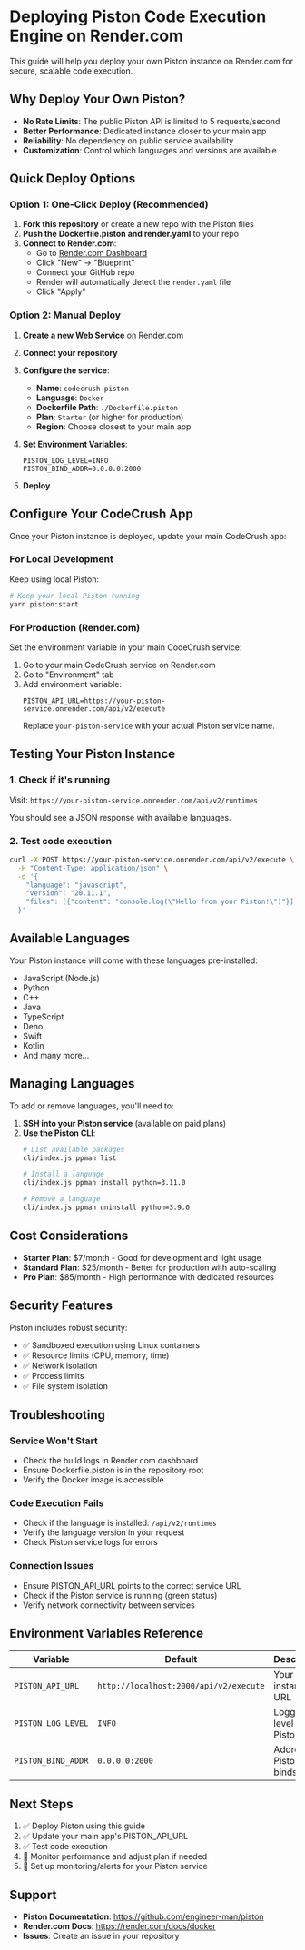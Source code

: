 # Deploying Piston Code Execution Engine on Render.com

This guide will help you deploy your own Piston instance on Render.com for secure, scalable code execution.

## Why Deploy Your Own Piston?

- **No Rate Limits**: The public Piston API is limited to 5 requests/second
- **Better Performance**: Dedicated instance closer to your main app
- **Reliability**: No dependency on public service availability
- **Customization**: Control which languages and versions are available

## Quick Deploy Options

### Option 1: One-Click Deploy (Recommended)

1. **Fork this repository** or create a new repo with the Piston files
2. **Push the Dockerfile.piston and render.yaml** to your repo
3. **Connect to Render.com**:
   - Go to [Render.com Dashboard](https://dashboard.render.com)
   - Click "New" → "Blueprint"
   - Connect your GitHub repo
   - Render will automatically detect the `render.yaml` file
   - Click "Apply"

### Option 2: Manual Deploy

1. **Create a new Web Service** on Render.com
2. **Connect your repository**
3. **Configure the service**:
   - **Name**: `codecrush-piston`
   - **Language**: `Docker`
   - **Dockerfile Path**: `./Dockerfile.piston`
   - **Plan**: `Starter` (or higher for production)
   - **Region**: Choose closest to your main app

4. **Set Environment Variables**:
   ```
   PISTON_LOG_LEVEL=INFO
   PISTON_BIND_ADDR=0.0.0.0:2000
   ```

5. **Deploy**

## Configure Your CodeCrush App

Once your Piston instance is deployed, update your main CodeCrush app:

### For Local Development
Keep using local Piston:
```bash
# Keep your local Piston running
yarn piston:start
```

### For Production (Render.com)
Set the environment variable in your main CodeCrush service:

1. Go to your main CodeCrush service on Render.com
2. Go to "Environment" tab
3. Add environment variable:
   ```
   PISTON_API_URL=https://your-piston-service.onrender.com/api/v2/execute
   ```
   Replace `your-piston-service` with your actual Piston service name.

## Testing Your Piston Instance

### 1. Check if it's running
Visit: `https://your-piston-service.onrender.com/api/v2/runtimes`

You should see a JSON response with available languages.

### 2. Test code execution
```bash
curl -X POST https://your-piston-service.onrender.com/api/v2/execute \
  -H "Content-Type: application/json" \
  -d '{
    "language": "javascript",
    "version": "20.11.1",
    "files": [{"content": "console.log(\"Hello from your Piston!\")"}]
  }'
```

## Available Languages

Your Piston instance will come with these languages pre-installed:
- JavaScript (Node.js)
- Python
- C++
- Java
- TypeScript
- Deno
- Swift
- Kotlin
- And many more...

## Managing Languages

To add or remove languages, you'll need to:

1. **SSH into your Piston service** (available on paid plans)
2. **Use the Piston CLI**:
   ```bash
   # List available packages
   cli/index.js ppman list
   
   # Install a language
   cli/index.js ppman install python=3.11.0
   
   # Remove a language
   cli/index.js ppman uninstall python=3.9.0
   ```

## Cost Considerations

- **Starter Plan**: $7/month - Good for development and light usage
- **Standard Plan**: $25/month - Better for production with auto-scaling
- **Pro Plan**: $85/month - High performance with dedicated resources

## Security Features

Piston includes robust security:
- ✅ Sandboxed execution using Linux containers
- ✅ Resource limits (CPU, memory, time)
- ✅ Network isolation
- ✅ Process limits
- ✅ File system isolation

## Troubleshooting

### Service Won't Start
- Check the build logs in Render.com dashboard
- Ensure Dockerfile.piston is in the repository root
- Verify the Docker image is accessible

### Code Execution Fails
- Check if the language is installed: `/api/v2/runtimes`
- Verify the language version in your request
- Check Piston service logs for errors

### Connection Issues
- Ensure PISTON_API_URL points to the correct service URL
- Check if the Piston service is running (green status)
- Verify network connectivity between services

## Environment Variables Reference

| Variable | Default | Description |
|----------|---------|-------------|
| `PISTON_API_URL` | `http://localhost:2000/api/v2/execute` | Your Piston instance URL |
| `PISTON_LOG_LEVEL` | `INFO` | Logging level for Piston |
| `PISTON_BIND_ADDR` | `0.0.0.0:2000` | Address Piston binds to |

## Next Steps

1. ✅ Deploy Piston using this guide
2. ✅ Update your main app's PISTON_API_URL
3. ✅ Test code execution
4. 🔄 Monitor performance and adjust plan if needed
5. 🔄 Set up monitoring/alerts for your Piston service

## Support

- **Piston Documentation**: https://github.com/engineer-man/piston
- **Render.com Docs**: https://render.com/docs/docker
- **Issues**: Create an issue in your repository 